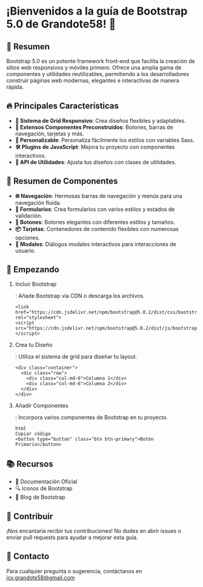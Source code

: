 # ¡Bienvenidos a la guía de Bootstrap 5.0 de Grandote58! 🚀



## 📌 Resumen

Bootstrap 5.0 es un potente framework front-end que facilita la creación de sitios web responsivos y móviles primero. Ofrece una amplia gama de componentes y utilidades reutilizables, permitiendo a los desarrolladores construir páginas web modernas, elegantes e interactivas de manera rápida.

## 🔥 Principales Características

- **🧩 Sistema de Grid Responsivo**: Crea diseños flexibles y adaptables.
- **💼 Extensos Componentes Preconstruidos**: Botones, barras de navegación, tarjetas y más.
- **🎨 Personalizable**: Personaliza fácilmente los estilos con variables Sass.
- **🛠️ Plugins de JavaScript**: Mejora tu proyecto con componentes interactivos.
- **🔧 API de Utilidades**: Ajusta tus diseños con clases de utilidades.

## 🎨 Resumen de Componentes

- **🌐 Navegación**: Hermosas barras de navegación y menús para una navegación fluida.
- **📝 Formularios**: Crea formularios con varios estilos y estados de validación.
- **🔘 Botones**: Botones elegantes con diferentes estilos y tamaños.
- **📦 Tarjetas**: Contenedores de contenido flexibles con numerosas opciones.
- **📢 Modales**: Diálogos modales interactivos para interacciones de usuario.

## 🚀 Empezando

1. Incluir Bootstrap

   : Añade Bootstrap vía CDN o descarga los archivos.

   ```
   <link href="https://cdn.jsdelivr.net/npm/bootstrap@5.0.2/dist/css/bootstrap.min.css" rel="stylesheet">
   <script src="https://cdn.jsdelivr.net/npm/bootstrap@5.0.2/dist/js/bootstrap.bundle.min.js"></script>
   ```

2. Crea tu Diseño

   : Utiliza el sistema de grid para diseñar tu layout.

   ```
   <div class="container">
     <div class="row">
       <div class="col-md-6">Columna 1</div>
       <div class="col-md-6">Columna 2</div>
     </div>
   </div>
   ```

3. Añadir Componentes

   : Incorpora varios componentes de Bootstrap en tu proyecto.

   ```
   html
   Copiar código
   <button type="button" class="btn btn-primary">Botón Primario</button>
   ```

## 📚 Recursos

- 📖 Documentación Oficial
- 🔍 Iconos de Bootstrap
- 📰 Blog de Bootstrap

## 🤝 Contribuir

¡Nos encantaría recibir tus contribuciones! No dudes en abrir issues o enviar pull requests para ayudar a mejorar esta guía.

## 📧 Contacto

Para cualquier pregunta o sugerencia, contáctanos en jcv.grandote58@gmail.com
